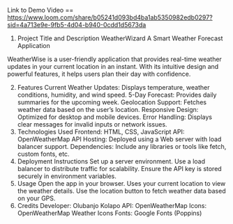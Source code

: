 Link to Demo Video == https://www.loom.com/share/b05241d093bd4ba1ab5350982edb0297?sid=4a713e9e-9fb5-4d04-b940-0cdd1d5673da
1. Project Title and Description
WeatherWizard
A Smart Weather Forecast Application

WeatherWise is a user-friendly application that provides real-time weather updates in your current location in an instant. With its intuitive design and powerful features, it helps users plan their day with confidence.

2. Features
Current Weather Updates: Displays temperature, weather conditions, humidity, and wind speed.
5-Day Forecast: Provides daily summaries for the upcoming week.
Geolocation Support: Fetches weather data based on the user’s location.
Responsive Design: Optimized for desktop and mobile devices.
Error Handling: Displays clear messages for invalid inputs or network issues.
3. Technologies Used
Frontend: HTML, CSS, JavaScript
API: OpenWeatherMap API
Hosting: Deployed using a Web server with load balancer support.
Dependencies: Include any libraries or tools like fetch, custom fonts, etc.
4. Deployment Instructions
Set up a server environment.
Use a load balancer to distribute traffic for scalability.
Ensure the API key is stored securely in environment variables.
5. Usage
Open the app in your browser.
Uses your current location to view the weather details.
Use the location button to fetch weather data based on your GPS.
7. Credits
Developer: Olubanjo Kolapo
API: OpenWeatherMap
Icons: OpenWeatherMap Weather Icons
Fonts: Google Fonts (Poppins)

